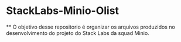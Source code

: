 # StackLabs-Minio-Olist
** O objetivo desse repositorio é organizar os arquivos produzidos no desenvolvimento do projeto do Stack Labs da squad Minio.
